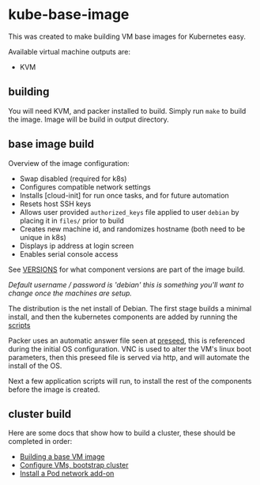 # kube-base-image

This was created to make building VM base images for Kubernetes easy.

Available virtual machine outputs are:

- KVM

## building

You will need KVM, and packer installed to build.  Simply run `make` to build the image.  Image will be build in output directory.

## base image build

Overview of the image configuration:

- Swap disabled (required for k8s)
- Configures compatible network settings
- Installs [cloud-init] for run once tasks, and for future automation
- Resets host SSH keys
- Allows user provided `authorized_keys` file applied to user `debian` by placing it in `files/` prior to build
- Creates new machine id, and randomizes hostname (both need to be unique in k8s)
- Displays ip address at login screen
- Enables serial console access

See [VERSIONS](scripts/VERSIONS) for what component versions are part of the image build.

*Default username / password is 'debian' this is something you'll want to change once the machines are setup.*

The distribution is the net install of Debian.  The first stage builds a minimal install, and then the kubernetes components are added by running the [scripts](/scripts/)

Packer uses an automatic answer file seen at [preseed](http/preseed.cfg), this is referenced during the initial OS configuration.  VNC is used to alter the VM's linux boot parameters, then this preseed file is served via http, and will automate the install of the OS.  

Next a few application scripts will run, to install the rest of the components before the image is created.

## cluster build

Here are some docs that show how to build a cluster, these should be completed in order:

- [Building a base VM image](kube-base-image.md)
- [Configure VMs, bootstrap cluster](bootstrap.md)
- [Install a Pod network add-on](pod-network.md)
